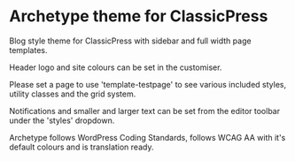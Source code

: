 # Archetype theme for ClassicPress
Blog style theme for ClassicPress with sidebar and full width page templates.

Header logo and site colours can be set in the customiser.

Please set a page to use 'template-testpage' to see various included styles, utility classes and the grid system.

Notifications and smaller and larger text can be set from the editor toolbar under the 'styles' dropdown. 

Archetype follows WordPress Coding Standards, follows WCAG AA with it's default colours and is translation ready.
